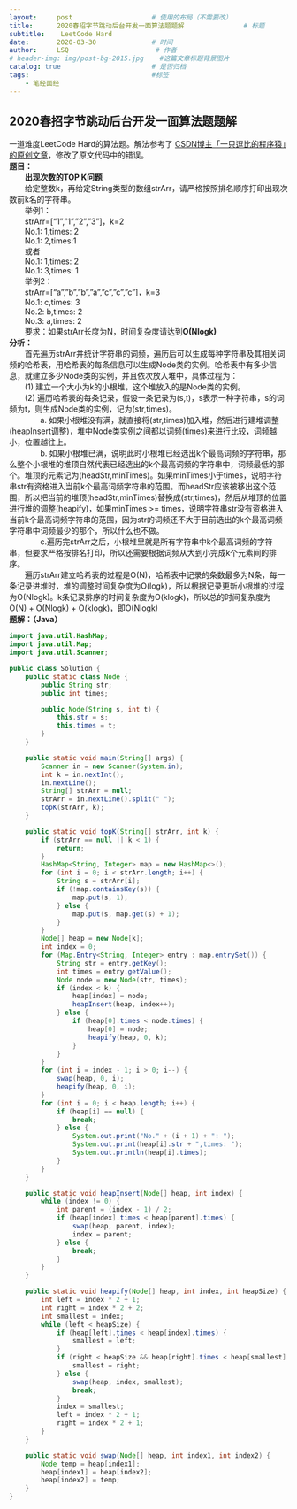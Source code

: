 ```yaml
---
layout:     post                    # 使用的布局（不需要改）
title:      2020春招字节跳动后台开发一面算法题题解               # 标题 
subtitle:    LeetCode Hard
date:       2020-03-30              # 时间
author:     LSQ                      # 作者
# header-img: img/post-bg-2015.jpg    #这篇文章标题背景图片
catalog: true                       # 是否归档
tags:                               #标签
    - 笔经面经
---
```


## 2020春招字节跳动后台开发一面算法题题解  
一道难度LeetCode Hard的算法题。解法参考了  [CSDN博主「一只逗比的程序猿」的原创文章](https://blog.csdn.net/L_kanglin/article/details/70500286)，修改了原文代码中的错误。  
**题目：**  
&emsp;&emsp;**出现次数的TOP K问题**  
&emsp;&emsp;给定整数k，再给定String类型的数组strArr，请严格按照排名顺序打印出现次数前k名的字符串。  
&emsp;&emsp;举例1：  
&emsp;&emsp;strArr=[“1”,”1”,”2”,”3”]，k=2  
&emsp;&emsp;No.1: 1,times: 2  
&emsp;&emsp;No.1: 2,times:1  
&emsp;&emsp;或者  
&emsp;&emsp;No.1: 1,times: 2  
&emsp;&emsp;No.1: 3,times: 1  
&emsp;&emsp;举例2：  
&emsp;&emsp;strArr=[“a”,”b”,”b”,”a”,”c”,”c”,”c”]，k=3  
&emsp;&emsp;No.1: c,times: 3  
&emsp;&emsp;No.2: b,times: 2  
&emsp;&emsp;No.3: a,times: 2  
&emsp;&emsp;要求：如果strArr长度为N，时间复杂度请达到**O(Nlogk)**  
**分析：**  
&emsp;&emsp;首先遍历strArr并统计字符串的词频，遍历后可以生成每种字符串及其相关词频的哈希表，用哈希表的每条信息可以生成Node类的实例。哈希表中有多少信息，就建立多少Node类的实例，并且依次放入堆中，具体过程为：  
&emsp;&emsp;(1) 建立一个大小为k的小根堆，这个堆放入的是Node类的实例。  
&emsp;&emsp;(2) 遍历哈希表的每条记录，假设一条记录为(s,t)，s表示一种字符串，s的词频为t，则生成Node类的实例，记为(str,times)。  
&emsp;&emsp;&emsp;&emsp;a. 如果小根堆没有满，就直接将(str,times)加入堆，然后进行建堆调整(heapInsert调整)，堆中Node类实例之间都以词频(times)来进行比较，词频越小，位置越往上。  
&emsp;&emsp;&emsp;&emsp;b. 如果小根堆已满，说明此时小根堆已经选出k个最高词频的字符串，那么整个小根堆的堆顶自然代表已经选出的k个最高词频的字符串中，词频最低的那个。堆顶的元素记为(headStr,minTimes)。如果minTimes小于times，说明字符串str有资格进入当前k个最高词频字符串的范围。而headStr应该被移出这个范围，所以把当前的堆顶(headStr,minTimes)替换成(str,times)，然后从堆顶的位置进行堆的调整(heapify)，如果minTimes >= times，说明字符串str没有资格进入当前k个最高词频字符串的范围，因为str的词频还不大于目前选出的k个最高词频字符串中词频最少的那个，所以什么也不做。  
&emsp;&emsp;&emsp;&emsp;c.遍历完strArr之后，小根堆里就是所有字符串中k个最高词频的字符串，但要求严格按排名打印，所以还需要根据词频从大到小完成k个元素间的排序。  
&emsp;&emsp;遍历strArr建立哈希表的过程是O(N)，哈希表中记录的条数最多为N条，每一条记录进堆时，堆的调整时间复杂度为O(logk)，所以根据记录更新小根堆的过程为O(Nlogk)。k条记录排序的时间复杂度为O(klogk)，所以总的时间复杂度为O(N) + O(Nlogk) + O(klogk)，即O(Nlogk)  
**题解：（Java）**  

```java
import java.util.HashMap;
import java.util.Map;
import java.util.Scanner;

public class Solution {
    public static class Node {
        public String str;
        public int times;

        public Node(String s, int t) {
            this.str = s;
            this.times = t;
        }
    }

    public static void main(String[] args) {
        Scanner in = new Scanner(System.in);
        int k = in.nextInt();
        in.nextLine();
        String[] strArr = null;
        strArr = in.nextLine().split(" ");
        topK(strArr, k);
    }

    public static void topK(String[] strArr, int k) {
        if (strArr == null || k < 1) {
            return;
        }
        HashMap<String, Integer> map = new HashMap<>();
        for (int i = 0; i < strArr.length; i++) {
            String s = strArr[i];
            if (!map.containsKey(s)) {
                map.put(s, 1);
            } else {
                map.put(s, map.get(s) + 1);
            }
        }
        Node[] heap = new Node[k];
        int index = 0;
        for (Map.Entry<String, Integer> entry : map.entrySet()) {
            String str = entry.getKey();
            int times = entry.getValue();
            Node node = new Node(str, times);
            if (index < k) {
                heap[index] = node;
                heapInsert(heap, index++);
            } else {
                if (heap[0].times < node.times) {
                    heap[0] = node;
                    heapify(heap, 0, k);
                }
            }
        }
        for (int i = index - 1; i > 0; i--) {
            swap(heap, 0, i);
            heapify(heap, 0, i);
        }
        for (int i = 0; i < heap.length; i++) {
            if (heap[i] == null) {
                break;
            } else {
                System.out.print("No." + (i + 1) + ": ");
                System.out.print(heap[i].str + ",times: ");
                System.out.println(heap[i].times);
            }
        }
    }

    public static void heapInsert(Node[] heap, int index) {
        while (index != 0) {
            int parent = (index - 1) / 2;
            if (heap[index].times < heap[parent].times) {
                swap(heap, parent, index);
                index = parent;
            } else {
                break;
            }
        }
    }

    public static void heapify(Node[] heap, int index, int heapSize) {
        int left = index * 2 + 1;
        int right = index * 2 + 2;
        int smallest = index;
        while (left < heapSize) {
            if (heap[left].times < heap[index].times) {
                smallest = left;
            }
            if (right < heapSize && heap[right].times < heap[smallest].times) {
                smallest = right;
            } else {
                swap(heap, index, smallest);
                break;
            }
            index = smallest;
            left = index * 2 + 1;
            right = index * 2 + 1;
        }
    }

    public static void swap(Node[] heap, int index1, int index2) {
        Node temp = heap[index1];
        heap[index1] = heap[index2];
        heap[index2] = temp;
    }
}

```



